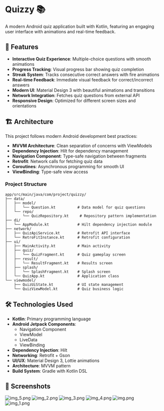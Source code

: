 # Quizzy 📚

A modern Android quiz application built with Kotlin, featuring an engaging user interface with animations and real-time feedback.

## 🎯 Features

- **Interactive Quiz Experience**: Multiple-choice questions with smooth animations
- **Progress Tracking**: Visual progress bar showing quiz completion
- **Streak System**: Tracks consecutive correct answers with fire animations
- **Real-time Feedback**: Immediate visual feedback for correct/incorrect answers
- **Modern UI**: Material Design 3 with beautiful animations and transitions
- **Network Integration**: Fetches quiz questions from external API
- **Responsive Design**: Optimized for different screen sizes and orientations

## 🏗️ Architecture

This project follows modern Android development best practices:

- **MVVM Architecture**: Clean separation of concerns with ViewModels
- **Dependency Injection**: Hilt for dependency management
- **Navigation Component**: Type-safe navigation between fragments
- **Retrofit**: Network calls for fetching quiz data
- **Coroutines**: Asynchronous programming for smooth UI
- **ViewBinding**: Type-safe view access

### Project Structure

```
app/src/main/java/com/project/quizzy/
├── data/
│   ├── model/
│   │   └── Question.kt          # Data model for quiz questions
│   └── repo/
│       └── QuizRepository.kt     # Repository pattern implementation
├── di/
│   └── AppModule.kt             # Hilt dependency injection module
├── network/
│   ├── QuizApiService.kt        # Retrofit API interface
│   └── RetroFitInstance.kt      # Retrofit configuration
├── ui/
│   ├── MainActivity.kt          # Main activity
│   ├── quiz/
│   │   └── QuizFragment.kt      # Quiz gameplay screen
│   ├── result/
│   │   └── ResultFragment.kt    # Results screen
│   ├── splash/
│   │   └── SplashFragment.kt    # Splash screen
│   └── QuizApp.kt               # Application class
└── viewmodel/
    ├── QuizUiState.kt           # UI state management
    └── QuizViewModel.kt         # Quiz business logic
```

## 🛠️ Technologies Used

- **Kotlin**: Primary programming language
- **Android Jetpack Components**:
  - Navigation Component
  - ViewModel
  - LiveData
  - ViewBinding
- **Dependency Injection**: Hilt
- **Networking**: Retrofit + Gson
- **UI/UX**: Material Design 3, Lottie animations
- **Architecture**: MVVM pattern
- **Build System**: Gradle with Kotlin DSL

## 📱 Screenshots

![img_5.png](img_5.png)
![img_2.png](img_2.png)
![img_3.png](img_3.png)
![img_4.png](img_4.png)
![img.png](img.png)
![img_1.png](img_1.png)


